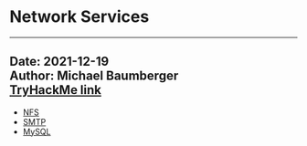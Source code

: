 # Network Services

---
Date: 2021-12-19  
Author: Michael Baumberger  
[TryHackMe link](https://tryhackme.com/room/networkservices)
---

- [NFS](./network-services-2-nfs.md)
- [SMTP](./network-services-2-smtp.md)
- [MySQL](./network-services-2-mysql.md)